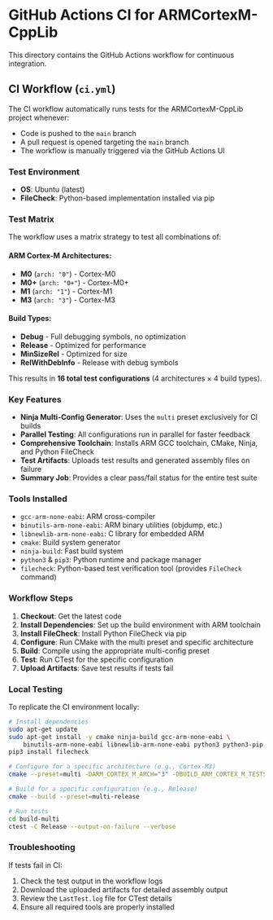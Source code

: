 # GitHub Actions CI for ARMCortexM-CppLib

This directory contains the GitHub Actions workflow for continuous integration.

## CI Workflow (`ci.yml`)

The CI workflow automatically runs tests for the ARMCortexM-CppLib project whenever:
- Code is pushed to the `main` branch
- A pull request is opened targeting the `main` branch
- The workflow is manually triggered via the GitHub Actions UI

### Test Environment

- **OS**: Ubuntu (latest)
- **FileCheck**: Python-based implementation installed via pip

### Test Matrix

The workflow uses a matrix strategy to test all combinations of:

#### ARM Cortex-M Architectures:
- **M0** (`arch: "0"`) - Cortex-M0
- **M0+** (`arch: "0+"`) - Cortex-M0+
- **M1** (`arch: "1"`) - Cortex-M1
- **M3** (`arch: "3"`) - Cortex-M3

#### Build Types:
- **Debug** - Full debugging symbols, no optimization
- **Release** - Optimized for performance
- **MinSizeRel** - Optimized for size
- **RelWithDebInfo** - Release with debug symbols

This results in **16 total test configurations** (4 architectures × 4 build types).

### Key Features

- **Ninja Multi-Config Generator**: Uses the `multi` preset exclusively for CI builds
- **Parallel Testing**: All configurations run in parallel for faster feedback
- **Comprehensive Toolchain**: Installs ARM GCC toolchain, CMake, Ninja, and Python FileCheck
- **Test Artifacts**: Uploads test results and generated assembly files on failure
- **Summary Job**: Provides a clear pass/fail status for the entire test suite

### Tools Installed

- `gcc-arm-none-eabi`: ARM cross-compiler
- `binutils-arm-none-eabi`: ARM binary utilities (objdump, etc.)
- `libnewlib-arm-none-eabi`: C library for embedded ARM
- `cmake`: Build system generator
- `ninja-build`: Fast build system
- `python3` & `pip3`: Python runtime and package manager
- `filecheck`: Python-based test verification tool (provides `FileCheck` command)

### Workflow Steps

1. **Checkout**: Get the latest code
2. **Install Dependencies**: Set up the build environment with ARM toolchain
3. **Install FileCheck**: Install Python FileCheck via pip
4. **Configure**: Run CMake with the multi preset and specific architecture
5. **Build**: Compile using the appropriate multi-config preset
6. **Test**: Run CTest for the specific configuration
7. **Upload Artifacts**: Save test results if tests fail

### Local Testing

To replicate the CI environment locally:

```bash
# Install dependencies
sudo apt-get update
sudo apt-get install -y cmake ninja-build gcc-arm-none-eabi \
    binutils-arm-none-eabi libnewlib-arm-none-eabi python3 python3-pip
pip3 install filecheck

# Configure for a specific architecture (e.g., Cortex-M3)
cmake --preset=multi -DARM_CORTEX_M_ARCH="3" -DBUILD_ARM_CORTEX_M_TESTS=ON

# Build for a specific configuration (e.g., Release)
cmake --build --preset=multi-release

# Run tests
cd build-multi
ctest -C Release --output-on-failure --verbose
```

### Troubleshooting

If tests fail in CI:
1. Check the test output in the workflow logs
2. Download the uploaded artifacts for detailed assembly output
3. Review the `LastTest.log` file for CTest details
4. Ensure all required tools are properly installed
